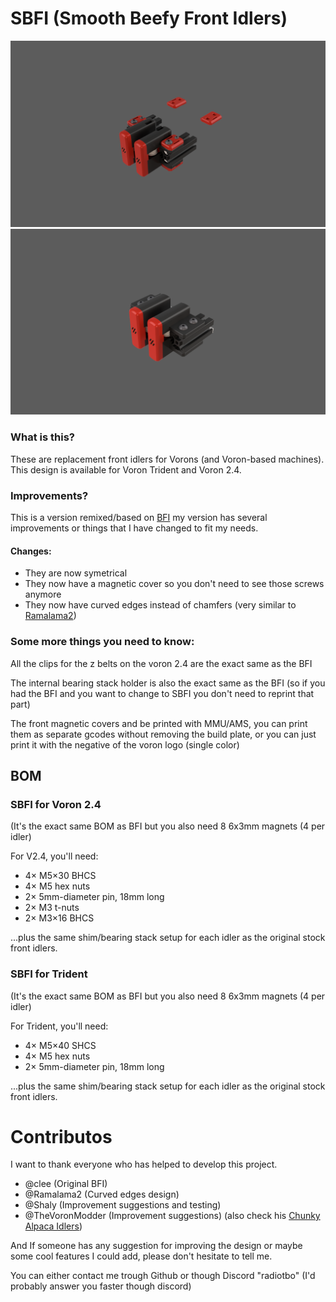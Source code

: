 # SBFI (Smooth Beefy Front Idlers)

![SBFI family render](Images/SBFI_2.4.png)
![SBFI family render](Images/SBFI_Trident.png)

### What is this?

These are replacement front idlers for Vorons (and Voron-based machines).
This design is available for Voron Trident and Voron 2.4.

### Improvements?

This is a version remixed/based on [BFI](https://github.com/clee/VoronBFI/tree/main)
my version has several improvements or things that I have changed to fit my needs.
#### Changes:
- They are now symetrical
- They now have a magnetic cover so you don't need to see those screws anymore
- They now have curved edges instead of chamfers (very similar to [Ramalama2](https://github.com/Ramalama2/Voron-2-Mods/tree/main/Front_Idlers))

### Some more things you need to know:
All the clips for the z belts on the voron 2.4 are the exact same as the BFI

The internal bearing stack holder is also the exact same as the BFI (so if you had the BFI and you want to change to SBFI you don't need to reprint that part)

The front magnetic covers and be printed with MMU/AMS, you can print them as separate gcodes without removing the build plate, or you can just print it with the negative of the voron logo (single color)

## BOM

### SBFI for Voron 2.4
(It's the exact same BOM as BFI but you also need 8 6x3mm magnets (4 per idler)

For V2.4, you'll need:
- 4× M5×30 BHCS 
- 4× M5 hex nuts
- 2× 5mm-diameter pin, 18mm long
- 2× M3 t-nuts
- 2× M3×16 BHCS

...plus the same shim/bearing stack setup for each idler as the original stock front idlers.

### SBFI for Trident
(It's the exact same BOM as BFI but you also need 8 6x3mm magnets (4 per idler)

For Trident, you'll need:
- 4× M5×40 SHCS
- 4× M5 hex nuts
- 2× 5mm-diameter pin, 18mm long

...plus the same shim/bearing stack setup for each idler as the original stock front idlers.

# Contributos
I want to thank everyone who has helped to develop this project.

- @clee (Original BFI)
- @Ramalama2 (Curved edges design)
- @Shaly (Improvement suggestions and testing)
- @TheVoronModder (Improvement suggestions) (also check his [Chunky Alpaca Idlers](https://www.printables.com/model/678823-voron-24-trident-chunky-alpaca-tensioners))

And If someone has any suggestion for improving the design or maybe some cool features I could add, please don't hesitate to tell me.

You can either contact me trough Github or though Discord "radiotbo" (I'd probably answer you faster though discord)
